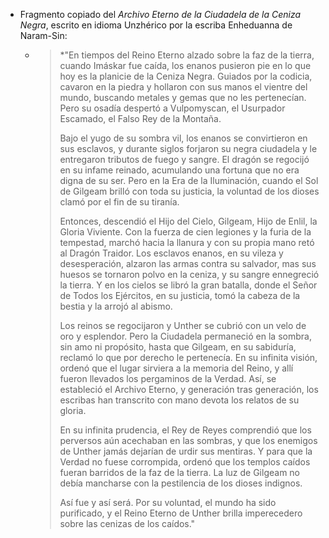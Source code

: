 - Fragmento copiado del *Archivo Eterno de la Ciudadela de la Ceniza Negra*, escrito en idioma Unzhérico por la escriba Enheduanna de Naram-Sin:
	- > *"En tiempos del Reino Eterno alzado sobre la faz de la tierra, cuando Imáskar fue caída, los enanos pusieron pie en lo que hoy es la planicie de la Ceniza Negra. Guiados por la codicia, cavaron en la piedra y hollaron con sus manos el vientre del mundo, buscando metales y gemas que no les pertenecían. Pero su osadía despertó a Vulpomyscan, el Usurpador Escamado, el Falso Rey de la Montaña.
	  >
	  > Bajo el yugo de su sombra vil, los enanos se convirtieron en sus esclavos, y durante siglos forjaron su negra ciudadela y le entregaron tributos de fuego y sangre. El dragón se regocijó en su infame reinado, acumulando una fortuna que no era digna de su ser. Pero en la Era de la Iluminación, cuando el Sol de Gilgeam brilló con toda su justicia, la voluntad de los dioses clamó por el fin de su tiranía.
	  >
	  > Entonces, descendió el Hijo del Cielo, Gilgeam, Hijo de Enlil, la Gloria Viviente. Con la fuerza de cien legiones y la furia de la tempestad, marchó hacia la llanura y con su propia mano retó al Dragón Traidor. Los esclavos enanos, en su vileza y desesperación, alzaron las armas contra su salvador, mas sus huesos se tornaron polvo en la ceniza, y su sangre ennegreció la tierra. Y en los cielos se libró la gran batalla, donde el Señor de Todos los Ejércitos, en su justicia, tomó la cabeza de la bestia y la arrojó al abismo.
	  >
	  > Los reinos se regocijaron y Unther se cubrió con un velo de oro y esplendor. Pero la Ciudadela permaneció en la sombra, sin amo ni propósito, hasta que Gilgeam, en su sabiduría, reclamó lo que por derecho le pertenecía. En su infinita visión, ordenó que el lugar sirviera a la memoria del Reino, y allí fueron llevados los pergaminos de la Verdad. Así, se estableció el Archivo Eterno, y generación tras generación, los escribas han transcrito con mano devota los relatos de su gloria.
	  >
	  > En su infinita prudencia, el Rey de Reyes comprendió que los perversos aún acechaban en las sombras, y que los enemigos de Unther jamás dejarían de urdir sus mentiras. Y para que la Verdad no fuese corrompida, ordenó que los templos caídos fueran barridos de la faz de la tierra. La luz de Gilgeam no debía mancharse con la pestilencia de los dioses indignos.
	  >
	  > Así fue y así será. Por su voluntad, el mundo ha sido purificado, y el Reino Eterno de Unther brilla imperecedero sobre las cenizas de los caídos."